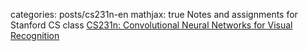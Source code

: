 
categories: posts/cs231n-en
mathjax: true
Notes and assignments for Stanford CS class [CS231n: Convolutional Neural Networks for Visual Recognition](http://vision.stanford.edu/teaching/cs231n/)

